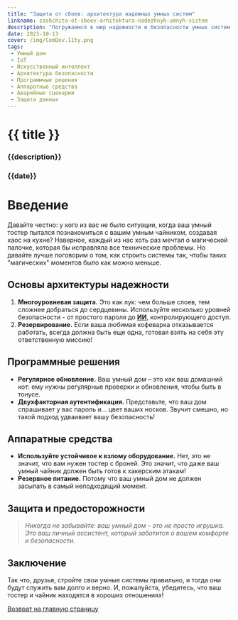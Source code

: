 ```yaml
---
title: "Защита от сбоев: архитектура надежных умных систем"
linkname: zashchita-ot-sboev-arhitektura-nadezhnyh-umnyh-sistem
description: "Погружаемся в мир надежности и безопасности умных систем: секреты от технического мага"
date: 2023-10-13
cover: /img/ComDev.11ty.png
tags: 
 - Умный дом
 - IoT
 - Искусственный интеллект
 - Архитектура безопасности
 - Программные решения
 - Аппаратные средства
 - Аварийные сценарии
 - Защита данных
---
```


# {{ title }}
### {{description}}
### {{date}}

# Введение
Давайте честно: у кого из вас не было ситуации, когда ваш умный тостер пытался познакомиться с вашим умным чайником, создавая хаос на кухне? Наверное, каждый из нас хоть раз мечтал о магической палочке, которая бы исправляла все технические проблемы. Но давайте лучше поговорим о том, как строить системы так, чтобы таких "магических" моментов было как можно меньше.

## Основы архитектуры надежности
1. **Многоуровневая защита.** Это как лук: чем больше слоев, тем сложнее добраться до сердцевины. Используйте несколько уровней безопасности - от простого пароля до **[ИИ](/)**, контролирующего доступ.
2. **Резервирование.** Если ваша любимая кофеварка отказывается работать, всегда должна быть еще одна, готовая взять на себя эту ответственную миссию!

## Программные решения
* **Регулярное обновление.** Ваш умный дом – это как ваш домашний кот: ему нужны регулярные проверки и обновления, чтобы быть в тонусе.
* **Двухфакторная аутентификация.** Представьте, что ваш дом спрашивает у вас пароль и... цвет ваших носков. Звучит смешно, но такой подход удваивает вашу безопасность!

## Аппаратные средства
- **Используйте устойчивое к взлому оборудование.** Нет, это не значит, что вам нужен тостер с броней. Это значит, что даже ваш умный чайник должен быть готов к хакерским атакам!
- **Резервное питание.** Потому что ваш умный дом не должен засыпать в самый неподходящий момент.

## Защита и предосторожности
> *Никогда не забывайте: ваш умный дом – это не просто игрушка. Это ваш личный ассистент, который заботится о вашем комфорте и безопасности.*

## Заключение
Так что, друзья, стройте свои умные системы правильно, и тогда они будут служить вам долго и верно. И, пожалуйста, убедитесь, что ваш тостер и чайник находятся в хороших отношениях!

[Возврат на главную страницу](/)